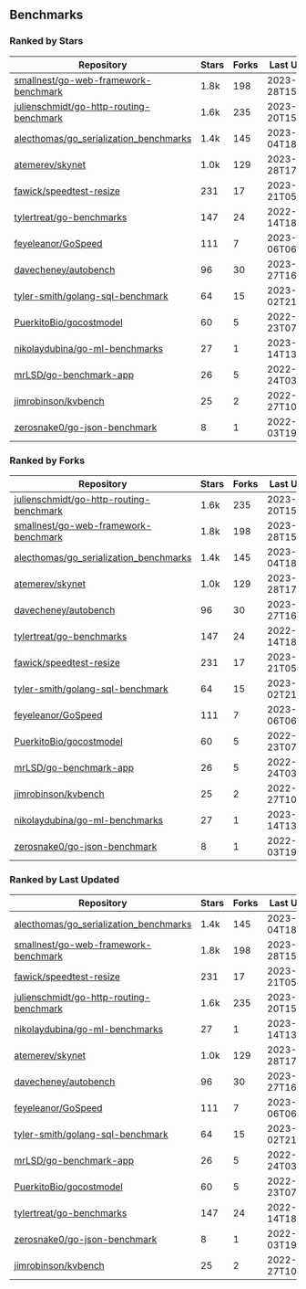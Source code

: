 ## Benchmarks

### Ranked by Stars

| Repository | Stars | Forks | Last Updated |
|------------|-------|-------|--------------|
| [smallnest/go-web-framework-benchmark](https://github.com/smallnest/go-web-framework-benchmark) | 1.8k | 198 | 2023-03-28T15:47:42Z |
| [julienschmidt/go-http-routing-benchmark](https://github.com/julienschmidt/go-http-routing-benchmark) | 1.6k | 235 | 2023-03-20T15:52:25Z |
| [alecthomas/go_serialization_benchmarks](https://github.com/alecthomas/go_serialization_benchmarks) | 1.4k | 145 | 2023-04-04T18:50:33Z |
| [atemerev/skynet](https://github.com/atemerev/skynet) | 1.0k | 129 | 2023-02-28T17:11:16Z |
| [fawick/speedtest-resize](https://github.com/fawick/speedtest-resize) | 231 | 17 | 2023-03-21T05:44:26Z |
| [tylertreat/go-benchmarks](https://github.com/tylertreat/go-benchmarks) | 147 | 24 | 2022-12-14T18:09:19Z |
| [feyeleanor/GoSpeed](https://github.com/feyeleanor/GoSpeed) | 111 | 7 | 2023-01-06T06:44:30Z |
| [davecheney/autobench](https://github.com/davecheney/autobench) | 96 | 30 | 2023-02-27T16:16:44Z |
| [tyler-smith/golang-sql-benchmark](https://github.com/tyler-smith/golang-sql-benchmark) | 64 | 15 | 2023-01-02T21:41:33Z |
| [PuerkitoBio/gocostmodel](https://github.com/PuerkitoBio/gocostmodel) | 60 | 5 | 2022-12-23T07:06:36Z |
| [nikolaydubina/go-ml-benchmarks](https://github.com/nikolaydubina/go-ml-benchmarks) | 27 | 1 | 2023-03-14T13:33:48Z |
| [mrLSD/go-benchmark-app](https://github.com/mrLSD/go-benchmark-app) | 26 | 5 | 2022-12-24T03:03:55Z |
| [jimrobinson/kvbench](https://github.com/jimrobinson/kvbench) | 25 | 2 | 2022-09-27T10:32:36Z |
| [zerosnake0/go-json-benchmark](https://github.com/zerosnake0/go-json-benchmark) | 8 | 1 | 2022-11-03T19:28:28Z |

### Ranked by Forks

| Repository | Stars | Forks | Last Updated |
|------------|-------|-------|--------------|
| [julienschmidt/go-http-routing-benchmark](https://github.com/julienschmidt/go-http-routing-benchmark) | 1.6k | 235 | 2023-03-20T15:52:25Z |
| [smallnest/go-web-framework-benchmark](https://github.com/smallnest/go-web-framework-benchmark) | 1.8k | 198 | 2023-03-28T15:47:42Z |
| [alecthomas/go_serialization_benchmarks](https://github.com/alecthomas/go_serialization_benchmarks) | 1.4k | 145 | 2023-04-04T18:50:33Z |
| [atemerev/skynet](https://github.com/atemerev/skynet) | 1.0k | 129 | 2023-02-28T17:11:16Z |
| [davecheney/autobench](https://github.com/davecheney/autobench) | 96 | 30 | 2023-02-27T16:16:44Z |
| [tylertreat/go-benchmarks](https://github.com/tylertreat/go-benchmarks) | 147 | 24 | 2022-12-14T18:09:19Z |
| [fawick/speedtest-resize](https://github.com/fawick/speedtest-resize) | 231 | 17 | 2023-03-21T05:44:26Z |
| [tyler-smith/golang-sql-benchmark](https://github.com/tyler-smith/golang-sql-benchmark) | 64 | 15 | 2023-01-02T21:41:33Z |
| [feyeleanor/GoSpeed](https://github.com/feyeleanor/GoSpeed) | 111 | 7 | 2023-01-06T06:44:30Z |
| [PuerkitoBio/gocostmodel](https://github.com/PuerkitoBio/gocostmodel) | 60 | 5 | 2022-12-23T07:06:36Z |
| [mrLSD/go-benchmark-app](https://github.com/mrLSD/go-benchmark-app) | 26 | 5 | 2022-12-24T03:03:55Z |
| [jimrobinson/kvbench](https://github.com/jimrobinson/kvbench) | 25 | 2 | 2022-09-27T10:32:36Z |
| [nikolaydubina/go-ml-benchmarks](https://github.com/nikolaydubina/go-ml-benchmarks) | 27 | 1 | 2023-03-14T13:33:48Z |
| [zerosnake0/go-json-benchmark](https://github.com/zerosnake0/go-json-benchmark) | 8 | 1 | 2022-11-03T19:28:28Z |

### Ranked by Last Updated

| Repository | Stars | Forks | Last Updated |
|------------|-------|-------|--------------|
| [alecthomas/go_serialization_benchmarks](https://github.com/alecthomas/go_serialization_benchmarks) | 1.4k | 145 | 2023-04-04T18:50:33Z |
| [smallnest/go-web-framework-benchmark](https://github.com/smallnest/go-web-framework-benchmark) | 1.8k | 198 | 2023-03-28T15:47:42Z |
| [fawick/speedtest-resize](https://github.com/fawick/speedtest-resize) | 231 | 17 | 2023-03-21T05:44:26Z |
| [julienschmidt/go-http-routing-benchmark](https://github.com/julienschmidt/go-http-routing-benchmark) | 1.6k | 235 | 2023-03-20T15:52:25Z |
| [nikolaydubina/go-ml-benchmarks](https://github.com/nikolaydubina/go-ml-benchmarks) | 27 | 1 | 2023-03-14T13:33:48Z |
| [atemerev/skynet](https://github.com/atemerev/skynet) | 1.0k | 129 | 2023-02-28T17:11:16Z |
| [davecheney/autobench](https://github.com/davecheney/autobench) | 96 | 30 | 2023-02-27T16:16:44Z |
| [feyeleanor/GoSpeed](https://github.com/feyeleanor/GoSpeed) | 111 | 7 | 2023-01-06T06:44:30Z |
| [tyler-smith/golang-sql-benchmark](https://github.com/tyler-smith/golang-sql-benchmark) | 64 | 15 | 2023-01-02T21:41:33Z |
| [mrLSD/go-benchmark-app](https://github.com/mrLSD/go-benchmark-app) | 26 | 5 | 2022-12-24T03:03:55Z |
| [PuerkitoBio/gocostmodel](https://github.com/PuerkitoBio/gocostmodel) | 60 | 5 | 2022-12-23T07:06:36Z |
| [tylertreat/go-benchmarks](https://github.com/tylertreat/go-benchmarks) | 147 | 24 | 2022-12-14T18:09:19Z |
| [zerosnake0/go-json-benchmark](https://github.com/zerosnake0/go-json-benchmark) | 8 | 1 | 2022-11-03T19:28:28Z |
| [jimrobinson/kvbench](https://github.com/jimrobinson/kvbench) | 25 | 2 | 2022-09-27T10:32:36Z |

